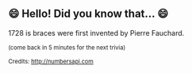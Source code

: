 ## :smile: Hello! Did you know that... :smile:
1728 is braces were first invented by Pierre Fauchard.

<sup>(come back in 5 minutes for the next trivia)</sup>


<sup>Credits: http://numbersapi.com</sup>

